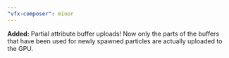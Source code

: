 ```yaml
---
"vfx-composer": minor
---
```


**Added:** Partial attribute buffer uploads! Now only the parts of the buffers that have been used for newly spawned particles are actually uploaded to the GPU.
